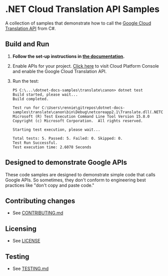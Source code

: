 # .NET Cloud Translation API Samples

A collection of samples that demonstrate how to call the 
[Google Cloud Translation API](https://cloud.google.com/translate/) from C#.

## Build and Run

1.  **Follow the set-up instructions in [the documentation](https://cloud.google.com/dotnet/docs/setup).**

4.  Enable APIs for your project.
    [Click here](https://console.cloud.google.com/flows/enableapi?apiid=translate.googleapis.com&showconfirmation=true)
    to visit Cloud Platform Console and enable the Google Cloud Translation API.

9.  Run the test:
    ```
    PS C:\...\dotnet-docs-samples\translate\canon> dotnet test
    Build started, please wait...
    Build completed.

    Test run for C:\Users\rennie\gitrepos\dotnet-docs-samples\translate\canon\bin\Debug\netcoreapp2.1\Translate.dll(.NETCoreApp,Version=v2.1)
    Microsoft (R) Test Execution Command Line Tool Version 15.8.0
    Copyright (c) Microsoft Corporation.  All rights reserved.

    Starting test execution, please wait...

    Total tests: 5. Passed: 5. Failed: 0. Skipped: 0.
    Test Run Successful.
    Test execution time: 2.6078 Seconds    
	```

## Designed to demonstrate Google APIs

These code samples are designed to demonstrate simple code that calls Google
APIs.  So sometimes, they don't conform to engineering best practices like
"don't copy and paste code."

## Contributing changes

* See [CONTRIBUTING.md](../../CONTRIBUTING.md)

## Licensing

* See [LICENSE](../../LICENSE)

## Testing

* See [TESTING.md](../../TESTING.md)
